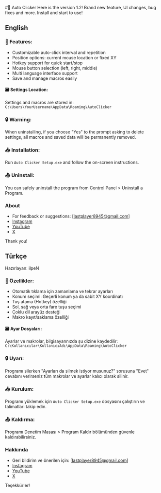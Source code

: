 #📌 Auto Clicker
Here is the version 1.2! Brand new feature, UI changes, bug fixes and more. Install and start to use!

## English
### 🔧 Features:
- Customizable auto-click interval and repetition
- Position options: current mouse location or fixed XY
- Hotkey support for quick start/stop
- Mouse button selection (left, right, middle)
- Multi language interface support
- Save and manage macros easily

#### 🗃 Settings Location:
Settings and macros are stored in:
`C:\Users\YourUsername\AppData\Roaming\AutoClicker`

### 🔒 Warning:
When uninstalling, if you choose "Yes" to the prompt asking to delete settings, all macros and saved data will be permanently removed.

### 📥 Installation:
Run `Auto Clicker Setup.exe` and follow the on-screen instructions.

### 📤 Uninstall:
You can safely uninstall the program from Control Panel > Uninstall a Program.

### About
- For feedback or suggestions: [lastplayer8945@gmail.com]
- [Instagram](https://www.instagram.com/ilpenwastaken)
- [YouTube](https://www.youtube.com/@ilpenwastaken)
- [X](https://www.x.com/ilpenwastaken)

Thank you!

## Türkçe
Hazırlayan: ilpeN

### 🔧 Özellikler:
- Otomatik tıklama için zamanlama ve tekrar ayarları
- Konum seçimi: Geçerli konum ya da sabit XY koordinatı
- Tuş atama (Hotkey) özelliği
- Sol, sağ veya orta fare tuşu seçimi
- Çoklu dil arayüz desteği
- Makro kayıt/saklama özelliği

#### 🗃 Ayar Dosyaları:
Ayarlar ve makrolar, bilgisayarınızda şu dizine kaydedilir:
`C:\Kullanıcılar\KullanıcıAdı\AppData\Roaming\AutoClicker`

### 🔒 Uyarı:
Programı silerken "Ayarları da silmek istiyor musunuz?" sorusuna "Evet" cevabını verirseniz tüm makrolar ve ayarlar kalıcı olarak silinir.

### 📥 Kurulum:
Programı yüklemek için `Auto Clicker Setup.exe` dosyasını çalıştırın ve talimatları takip edin.

### 📤 Kaldırma:
Programı Denetim Masası > Program Kaldır bölümünden güvenle kaldırabilirsiniz.

### Hakkında
- Geri bildirim ve önerilen için: [lastplayer8945@gmail.com]
- [Instagram](https://www.instagram.com/ilpenwastaken)
- [YouTube](https://www.youtube.com/@ilpenwastaken)
- [X](https://www.x.com/ilpenwastaken)

Teşekkürler!
